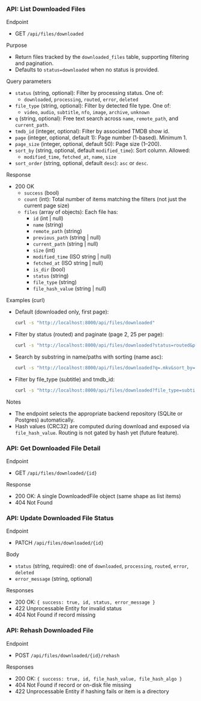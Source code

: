 ### API: List Downloaded Files

Endpoint
- GET `/api/files/downloaded`

Purpose
- Return files tracked by the `downloaded_files` table, supporting filtering and pagination.
- Defaults to `status=downloaded` when no status is provided.

Query parameters
- `status` (string, optional): Filter by processing status. One of:
  - `downloaded`, `processing`, `routed`, `error`, `deleted`
- `file_type` (string, optional): Filter by detected file type. One of:
  - `video`, `audio`, `subtitle`, `nfo`, `image`, `archive`, `unknown`
- `q` (string, optional): Free text search across `name`, `remote_path`, and `current_path`.
- `tmdb_id` (integer, optional): Filter by associated TMDB show id.
- `page` (integer, optional, default 1): Page number (1-based). Minimum 1.
- `page_size` (integer, optional, default 50): Page size (1–200).
- `sort_by` (string, optional, default `modified_time`): Sort column. Allowed:
  - `modified_time`, `fetched_at`, `name`, `size`
- `sort_order` (string, optional, default `desc`): `asc` or `desc`.

Response
- 200 OK
  - `success` (bool)
  - `count` (int): Total number of items matching the filters (not just the current page size)
  - `files` (array of objects): Each file has:
    - `id` (int | null)
    - `name` (string)
    - `remote_path` (string)
    - `previous_path` (string | null)
    - `current_path` (string | null)
    - `size` (int)
    - `modified_time` (ISO string | null)
    - `fetched_at` (ISO string | null)
    - `is_dir` (bool)
    - `status` (string)
    - `file_type` (string)
    - `file_hash_value` (string | null)

Examples (curl)

- Default (downloaded only, first page):
  ```bash
  curl -s "http://localhost:8000/api/files/downloaded"
  ```

- Filter by status (routed) and paginate (page 2, 25 per page):
  ```bash
  curl -s "http://localhost:8000/api/files/downloaded?status=routed&page=2&page_size=25"
  ```

- Search by substring in name/paths with sorting (name asc):
  ```bash
  curl -s "http://localhost:8000/api/files/downloaded?q=.mkv&sort_by=name&sort_order=asc"
  ```

- Filter by file_type (subtitle) and tmdb_id:
  ```bash
  curl -s "http://localhost:8000/api/files/downloaded?file_type=subtitle&tmdb_id=12345"
  ```

Notes
- The endpoint selects the appropriate backend repository (SQLite or Postgres) automatically.
- Hash values (CRC32) are computed during download and exposed via `file_hash_value`. Routing is not gated by hash yet (future feature).

### API: Get Downloaded File Detail

Endpoint
- GET `/api/files/downloaded/{id}`

Response
- 200 OK: A single DownloadedFile object (same shape as list items)
- 404 Not Found

### API: Update Downloaded File Status

Endpoint
- PATCH `/api/files/downloaded/{id}`

Body
- `status` (string, required): one of `downloaded`, `processing`, `routed`, `error`, `deleted`
- `error_message` (string, optional)

Responses
- 200 OK: `{ success: true, id, status, error_message }`
- 422 Unprocessable Entity for invalid status
- 404 Not Found if record missing

### API: Rehash Downloaded File

Endpoint
- POST `/api/files/downloaded/{id}/rehash`

Responses
- 200 OK: `{ success: true, id, file_hash_value, file_hash_algo }`
- 404 Not Found if record or on-disk file missing
- 422 Unprocessable Entity if hashing fails or item is a directory

